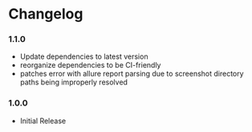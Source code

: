 # Changelog

### 1.1.0

- Update dependencies to latest version
- reorganize dependencies to be CI-friendly
- patches error with allure report parsing due to screenshot directory paths being improperly resolved

### 1.0.0

- Initial Release
